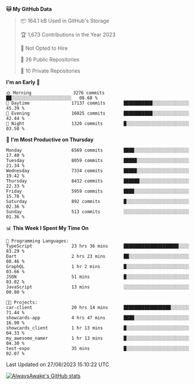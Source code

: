 <!--START_SECTION:waka-->
**🐱 My GitHub Data** 

> 📦 164.1 kB Used in GitHub's Storage 
 > 
> 🏆 1,673 Contributions in the Year 2023
 > 
> 🚫 Not Opted to Hire
 > 
> 📜 26 Public Repositories 
 > 
> 🔑 10 Private Repositories 
 > 
**I'm an Early 🐤** 

```text
🌞 Morning                3276 commits        ██░░░░░░░░░░░░░░░░░░░░░░░   08.68 % 
🌆 Daytime                17137 commits       ███████████░░░░░░░░░░░░░░   45.39 % 
🌃 Evening                16025 commits       ███████████░░░░░░░░░░░░░░   42.44 % 
🌙 Night                  1320 commits        █░░░░░░░░░░░░░░░░░░░░░░░░   03.50 % 
```
📅 **I'm Most Productive on Thursday** 

```text
Monday                   6569 commits        ████░░░░░░░░░░░░░░░░░░░░░   17.40 % 
Tuesday                  8059 commits        █████░░░░░░░░░░░░░░░░░░░░   21.34 % 
Wednesday                7334 commits        █████░░░░░░░░░░░░░░░░░░░░   19.42 % 
Thursday                 8432 commits        ██████░░░░░░░░░░░░░░░░░░░   22.33 % 
Friday                   5959 commits        ████░░░░░░░░░░░░░░░░░░░░░   15.78 % 
Saturday                 892 commits         █░░░░░░░░░░░░░░░░░░░░░░░░   02.36 % 
Sunday                   513 commits         ░░░░░░░░░░░░░░░░░░░░░░░░░   01.36 % 
```


📊 **This Week I Spent My Time On** 

```text
💬 Programming Languages: 
TypeScript               23 hrs 36 mins      █████████████████████░░░░   83.29 % 
Dart                     2 hrs 23 mins       ██░░░░░░░░░░░░░░░░░░░░░░░   08.46 % 
GraphQL                  1 hr 2 mins         █░░░░░░░░░░░░░░░░░░░░░░░░   03.66 % 
JSON                     51 mins             █░░░░░░░░░░░░░░░░░░░░░░░░   03.02 % 
JavaScript               13 mins             ░░░░░░░░░░░░░░░░░░░░░░░░░   00.80 % 

🐱‍💻 Projects: 
car-client               20 hrs 14 mins      ██████████████████░░░░░░░   71.44 % 
showcards-app            4 hrs 47 mins       ████░░░░░░░░░░░░░░░░░░░░░   16.90 % 
showcards_client         1 hr 13 mins        █░░░░░░░░░░░░░░░░░░░░░░░░   04.33 % 
my_awesome_namer         1 hr 13 mins        █░░░░░░░░░░░░░░░░░░░░░░░░   04.30 % 
test-expo                35 mins             █░░░░░░░░░░░░░░░░░░░░░░░░   02.07 % 
```


 Last Updated on 27/06/2023 15:10:22 UTC
<!--END_SECTION:waka-->

[![AlwaysAwake's GitHub stats](https://github-readme-stats.vercel.app/api?username=AlwaysAwake&show_icons=true&theme=github_dark&count_private=true)](https://github.com/AlwaysAwake/AlwaysAwake)
